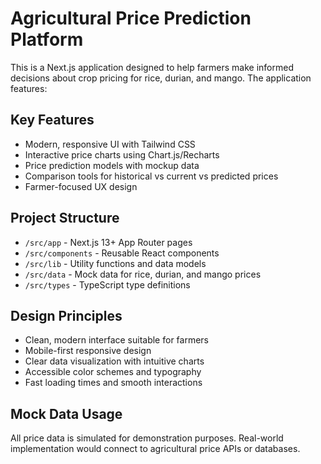 <!-- Use this file to provide workspace-specific custom instructions to Copilot. For more details, visit https://code.visualstudio.com/docs/copilot/copilot-customization#_use-a-githubcopilotinstructionsmd-file -->

# Agricultural Price Prediction Platform

This is a Next.js application designed to help farmers make informed decisions about crop pricing for rice, durian, and mango. The application features:

## Key Features
- Modern, responsive UI with Tailwind CSS
- Interactive price charts using Chart.js/Recharts
- Price prediction models with mockup data
- Comparison tools for historical vs current vs predicted prices
- Farmer-focused UX design

## Project Structure
- `/src/app` - Next.js 13+ App Router pages
- `/src/components` - Reusable React components
- `/src/lib` - Utility functions and data models
- `/src/data` - Mock data for rice, durian, and mango prices
- `/src/types` - TypeScript type definitions

## Design Principles
- Clean, modern interface suitable for farmers
- Mobile-first responsive design
- Clear data visualization with intuitive charts
- Accessible color schemes and typography
- Fast loading times and smooth interactions

## Mock Data Usage
All price data is simulated for demonstration purposes. Real-world implementation would connect to agricultural price APIs or databases.
